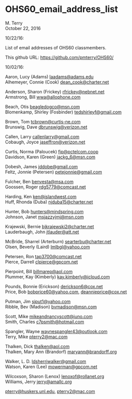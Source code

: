 # OHS60_email_address_list
M. Terry  
October 22, 2016  



10/22/16: 

List of email addresses of OHS60 classmembers.

This github URL: https://github.com/pmterry/OHS60/

10/02/16:

Aaron, Lucy (Adams)               laadams@adams.edu  
Alhemeyer, Connie (Cook)          dean_cook@charter.net  

Anderson, Sharon (Frickey)        rfrickey@nebnet.net  
Armstrong, Bill                   wwa@allophone.com  

Beach, Otis                       beagledogco@msn.com  
Blomenkamp, Shirley (Fosbinder)   tedshirleyf@gmail.com  

Brown, Tom                        tcbrown@curtis-ne.com  
Brunswig, Dave                    dbrunswig@verizon.net  

Callen, Larry                     callenlarry@gmail.com  
Cobaugh, Joyce                    jaseffron@verizon.net  

Curtis, Norma (Paloucek)          fjp@pctelcom.coop  
Davidson, Karen (Green)           jackg_6@msn.com

Dobesh, James                     jddobe@gmail.com  
Feltz, Jonnie (Petersen)          petejonnie@gmail.com  

Fulcher, Ben                      benvesta@msa.com  
Goossen, Roger                    rdg5779@comcast.net  

Harding, Ken                      ken@islandwest.com  
Huff, Rhonda (Duba)               njduba15@charter.net  

Hunter, Bob                       hunters@mindspring.com  
Johnson, Janet                    msjazzyjmj@msn.com  

Krajewski, Bernie                 bjkrajewski2@charter.net  
Lauderbaugh, John                 jtlauder@att.net  

McBride, Sharrel (Arterburn)      searterbu@charter.net  
Olsen, Beverly (Laird)            lmlbgl@yahoo.com  

Petersen, Ron                     tap3700@comcast.net  
Pierce, Darrell                   clpierce@gpcom.net  

Pierpoint, Bill                   billmarep@aol.com  
Plummer, Kay (Kimberly)           kay.kimberly@icloud.com

Pounds, Bonnie (Erickson)         derickson6@cox.net  
Price, Bob                        bobprice60@yahoo.com, deannieprice@cox.net  

Putman, Jim                       sjput1@yahoo.com  
Ribble, Bev (Madison)             bvmadison@msn.com  

Scott, Mike                       mikeandnancyscott@juno.com  
Smith, Charles                    c7psmith@hotmail.com  

Spangler, Wayne                   waynespangler43@outlook.com  
Terry, Mike                       pterry2@mac.com  

Thalken, Dick                     thalken@aol.com  
Thalken, Mary Ann (Brandorf)      maryann@brandorff.org  

Walker, L. D.                     ldsherriwalker@gmail.com  
Watson, Karen (Lee)               mowerman@gpcom.net  

Wilcoxson, Sharon (Lenox)         lenoxof@rollanet.org  
Williams, Jerry                   jerry@amallc.org  

pterry@huskers.unl.edu, pterry2@mac.com
